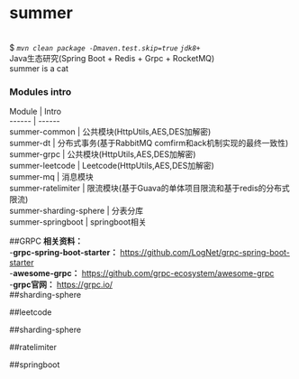 # summer<br>$ *`mvn clean package -Dmaven.test.skip=true` `jdk8+`*<br>Java生态研究(Spring Boot + Redis + Grpc + RocketMQ)<br>summer is a cat### Modules introModule | Intro<br>------ | ------<br>summer-common |  公共模块(HttpUtils,AES,DES加解密)<br>summer-dt |  分布式事务(基于RabbitMQ comfirm和ack机制实现的最终一致性)<br>summer-grpc |  公共模块(HttpUtils,AES,DES加解密)<br>summer-leetcode |  Leetcode(HttpUtils,AES,DES加解密)<br>summer-mq | 消息模块<br>summer-ratelimiter |   限流模块(基于Guava的单体项目限流和基于redis的分布式限流)<br>summer-sharding-sphere |  分表分库<br>summer-springboot |  springboot相关<br>##GRPC**相关资料：**    -**grpc-spring-boot-starter：** https://github.com/LogNet/grpc-spring-boot-starter      -**awesome-grpc：** https://github.com/grpc-ecosystem/awesome-grpc     -**grpc官网：** https://grpc.io/<br>##sharding-sphere<br>##leetcode<br>##sharding-sphere<br>##ratelimiter<br>##springboot<br>